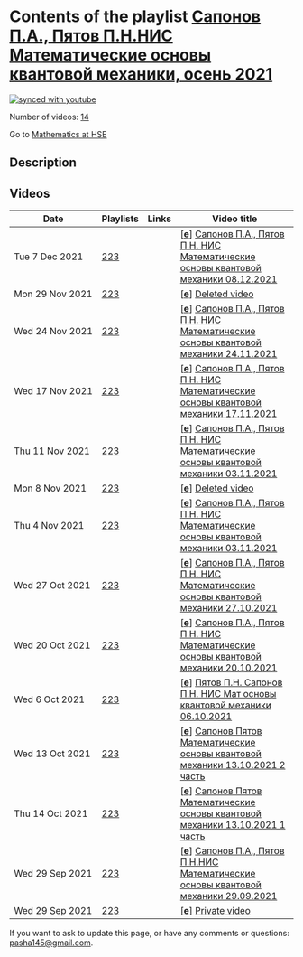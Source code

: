 # Contents of the playlist [Сапонов П.А., Пятов П.Н.НИС Математические основы квантовой механики, осень 2021](https://www.youtube.com/playlist?list=PLq3E5oubNNoD165LM_iwAMgEVq4_Fc1WE)

[![synced with youtube](https://img.shields.io/github/last-commit/mathphysschool/mathphysschool.github.io/autoupdate1?label=synced%20with%20youtube)](https://github.com/mathphysschool/mathphysschool.github.io/commits/autoupdate1)

Number of videos: [14](#videos)

Go to [Mathematics at HSE](../README.md)

## Description



## Videos

|Date|Playlists|Links|Video title|
|---|---|---|---|
| Tue&nbsp;7&nbsp;Dec&nbsp;2021 | [223](../playlists/223 "Сапонов П.А., Пятов П.Н.НИС Математические основы квантовой механики, осень 2021") |  | [[**e**](https://studio.youtube.com/video/1Mf42Jpe7CU/edit "Edit")] [Сапонов П.А., Пятов П.Н. НИС Математические основы квантовой механики 08.12.2021](https://www.youtube.com/watch?v=1Mf42Jpe7CU&list=PLq3E5oubNNoD165LM_iwAMgEVq4_Fc1WE) |
| Mon&nbsp;29&nbsp;Nov&nbsp;2021 | [223](../playlists/223 "Сапонов П.А., Пятов П.Н.НИС Математические основы квантовой механики, осень 2021") |  | [[**e**](https://studio.youtube.com/video/fFQ9-qaCZOU/edit "Edit")] [Deleted video](https://www.youtube.com/watch?v=fFQ9-qaCZOU&list=PLq3E5oubNNoD165LM_iwAMgEVq4_Fc1WE "This video is unavailable.") |
| Wed&nbsp;24&nbsp;Nov&nbsp;2021 | [223](../playlists/223 "Сапонов П.А., Пятов П.Н.НИС Математические основы квантовой механики, осень 2021") |  | [[**e**](https://studio.youtube.com/video/6XMueLx9i0E/edit "Edit")] [Сапонов П.А., Пятов П.Н. НИС Математические основы квантовой механики 24.11.2021](https://www.youtube.com/watch?v=6XMueLx9i0E&list=PLq3E5oubNNoD165LM_iwAMgEVq4_Fc1WE) |
| Wed&nbsp;17&nbsp;Nov&nbsp;2021 | [223](../playlists/223 "Сапонов П.А., Пятов П.Н.НИС Математические основы квантовой механики, осень 2021") |  | [[**e**](https://studio.youtube.com/video/62y0uCxxoAg/edit "Edit")] [Сапонов П.А., Пятов П.Н. НИС Математические основы квантовой механики 17.11.2021](https://www.youtube.com/watch?v=62y0uCxxoAg&list=PLq3E5oubNNoD165LM_iwAMgEVq4_Fc1WE) |
| Thu&nbsp;11&nbsp;Nov&nbsp;2021 | [223](../playlists/223 "Сапонов П.А., Пятов П.Н.НИС Математические основы квантовой механики, осень 2021") |  | [[**e**](https://studio.youtube.com/video/g8Yvdtpwhvo/edit "Edit")] [Сапонов П.А., Пятов П.Н. НИС Математические основы квантовой механики 03.11.2021](https://www.youtube.com/watch?v=g8Yvdtpwhvo&list=PLq3E5oubNNoD165LM_iwAMgEVq4_Fc1WE) |
| Mon&nbsp;8&nbsp;Nov&nbsp;2021 | [223](../playlists/223 "Сапонов П.А., Пятов П.Н.НИС Математические основы квантовой механики, осень 2021") |  | [[**e**](https://studio.youtube.com/video/A9TkOZ077dI/edit "Edit")] [Deleted video](https://www.youtube.com/watch?v=A9TkOZ077dI&list=PLq3E5oubNNoD165LM_iwAMgEVq4_Fc1WE "This video is unavailable.") |
| Thu&nbsp;4&nbsp;Nov&nbsp;2021 | [223](../playlists/223 "Сапонов П.А., Пятов П.Н.НИС Математические основы квантовой механики, осень 2021") |  | [[**e**](https://studio.youtube.com/video/pmppyX7wcKw/edit "Edit")] [Сапонов П.А., Пятов П.Н. НИС Математические основы квантовой механики 03.11.2021](https://www.youtube.com/watch?v=pmppyX7wcKw&list=PLq3E5oubNNoD165LM_iwAMgEVq4_Fc1WE) |
| Wed&nbsp;27&nbsp;Oct&nbsp;2021 | [223](../playlists/223 "Сапонов П.А., Пятов П.Н.НИС Математические основы квантовой механики, осень 2021") |  | [[**e**](https://studio.youtube.com/video/8dQXR-i-dNc/edit "Edit")] [Сапонов П.А., Пятов П.Н. НИС Математические основы квантовой механики 27.10.2021](https://www.youtube.com/watch?v=8dQXR-i-dNc&list=PLq3E5oubNNoD165LM_iwAMgEVq4_Fc1WE) |
| Wed&nbsp;20&nbsp;Oct&nbsp;2021 | [223](../playlists/223 "Сапонов П.А., Пятов П.Н.НИС Математические основы квантовой механики, осень 2021") |  | [[**e**](https://studio.youtube.com/video/SG8dmPKUCrE/edit "Edit")] [Сапонов П.А., Пятов П.Н. НИС Математические основы квантовой механики 20.10.2021](https://www.youtube.com/watch?v=SG8dmPKUCrE&list=PLq3E5oubNNoD165LM_iwAMgEVq4_Fc1WE) |
| Wed&nbsp;6&nbsp;Oct&nbsp;2021 | [223](../playlists/223 "Сапонов П.А., Пятов П.Н.НИС Математические основы квантовой механики, осень 2021") |  | [[**e**](https://studio.youtube.com/video/soYS2QCt1M0/edit "Edit")] [Пятов П.Н. Сапонов П.Н. НИС Мат основы квантовой механики 06.10.2021](https://www.youtube.com/watch?v=soYS2QCt1M0&list=PLq3E5oubNNoD165LM_iwAMgEVq4_Fc1WE) |
| Wed&nbsp;13&nbsp;Oct&nbsp;2021 | [223](../playlists/223 "Сапонов П.А., Пятов П.Н.НИС Математические основы квантовой механики, осень 2021") |  | [[**e**](https://studio.youtube.com/video/eHL8p_SfliU/edit "Edit")] [Сапонов Пятов Математические основы квантовой механики 13.10.2021 2 часть](https://www.youtube.com/watch?v=eHL8p_SfliU&list=PLq3E5oubNNoD165LM_iwAMgEVq4_Fc1WE) |
| Thu&nbsp;14&nbsp;Oct&nbsp;2021 | [223](../playlists/223 "Сапонов П.А., Пятов П.Н.НИС Математические основы квантовой механики, осень 2021") |  | [[**e**](https://studio.youtube.com/video/tXtm-SL_esk/edit "Edit")] [Сапонов Пятов Математические основы квантовой механики 13.10.2021 1 часть](https://www.youtube.com/watch?v=tXtm-SL_esk&list=PLq3E5oubNNoD165LM_iwAMgEVq4_Fc1WE) |
| Wed&nbsp;29&nbsp;Sep&nbsp;2021 | [223](../playlists/223 "Сапонов П.А., Пятов П.Н.НИС Математические основы квантовой механики, осень 2021") |  | [[**e**](https://studio.youtube.com/video/fC4FC4DIYOc/edit "Edit")] [Сапонов П.А., Пятов П.Н.НИС Математические основы квантовой механики 29.09.2021](https://www.youtube.com/watch?v=fC4FC4DIYOc&list=PLq3E5oubNNoD165LM_iwAMgEVq4_Fc1WE) |
| Wed&nbsp;29&nbsp;Sep&nbsp;2021 | [223](../playlists/223 "Сапонов П.А., Пятов П.Н.НИС Математические основы квантовой механики, осень 2021") |  | [[**e**](https://studio.youtube.com/video/dUil0TixeSg/edit "Edit")] [Private video](https://www.youtube.com/watch?v=dUil0TixeSg&list=PLq3E5oubNNoD165LM_iwAMgEVq4_Fc1WE "This video is private.") |


 If you want to ask to update this page, or have any comments or questions: <pasha145@gmail.com>.